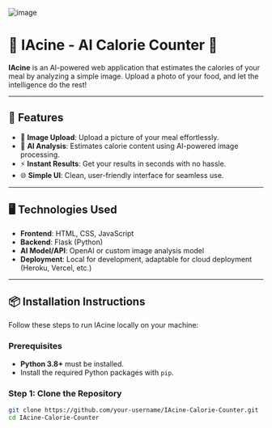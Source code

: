 ![image](https://github.com/user-attachments/assets/13583031-90f4-4006-b48c-9106d280ce7e)


# 🍴 IAcine - AI Calorie Counter 🧠

**IAcine** is an AI-powered web application that estimates the calories of your meal by analyzing a simple image. Upload a photo of your food, and let the intelligence do the rest!

---

## 🚀 **Features**

- 📸 **Image Upload**: Upload a picture of your meal effortlessly.
- 🧠 **AI Analysis**: Estimates calorie content using AI-powered image processing.
- ⚡ **Instant Results**: Get your results in seconds with no hassle.
- 🌐 **Simple UI**: Clean, user-friendly interface for seamless use.

---

## 🖥️ **Technologies Used**

- **Frontend**: HTML, CSS, JavaScript
- **Backend**: Flask (Python)
- **AI Model/API**: OpenAI or custom image analysis model
- **Deployment**: Local for development, adaptable for cloud deployment (Heroku, Vercel, etc.)

---

## 📦 **Installation Instructions**

Follow these steps to run IAcine locally on your machine:

### **Prerequisites**
- **Python 3.8+** must be installed.
- Install the required Python packages with `pip`.

### **Step 1: Clone the Repository**
```bash
git clone https://github.com/your-username/IAcine-Calorie-Counter.git
cd IAcine-Calorie-Counter
